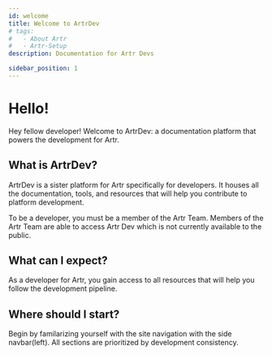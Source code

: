 ```yaml
---
id: welcome
title: Welcome to ArtrDev
# tags:
#   - About Artr
#   - Artr-Setup
description: Documentation for Artr Devs

sidebar_position: 1
---
```


# Hello!

Hey fellow developer! Welcome to ArtrDev: a documentation platform that powers the development for Artr.

## What is ArtrDev?

ArtrDev is a sister platform for Artr specifically for developers. It houses all the documentation, tools, and resources that will help you contribute to platform development. 

To be a developer, you must be a member of the Artr Team. Members of the Artr Team are able to access Artr Dev which is not currently available to the public. 

## What can I expect?

As a developer for Artr, you gain access to all resources that will help you follow the development pipeline. 

## Where should I start?

Begin by familarizing yourself with the site navigation with the side navbar(left). All sections are prioritized by development consistency. 





